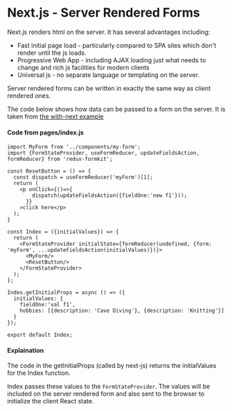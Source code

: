 # Next.js - Server Rendered Forms

Next.js renders html on the server. It has several advantages including:
* Fast initial page load - particularly compared to SPA sites which don't render until the js loads.
* Progressive Web App - including AJAX loading just what needs to change and rich js facilities for modern clients
* Universal js - no separate language or templating on the server.

Server rendered forms can be written in exactly the same way as client rendered ones.

The code below shows how data can be passed to a form on the server. It is taken from [the with-next example](https://github.com/chrisfield/redux-formkit/tree/master/examples/with-next)

#### Code from pages/index.js
```
import MyForm from '../components/my-form';
import {FormStateProvider, useFormReducer, updateFieldsAction, formReducer} from 'redux-formkit'; 

const ResetButton = () => {
  const dispatch = useFormReducer('myForm')[1];
  return (
    <p onClick={()=>{
        dispatch(updateFieldsAction({fieldOne:'new f1'}));
      }}
    >click here</p>
  );
}

const Index = ({initialValues}) => {
  return (
    <FormStateProvider initialState={formReducer(undefined, {form: 'myForm', ...updateFieldsAction(initialValues)})}>
      <MyForm/>
      <ResetButton/>
    </FormStateProvider>
  );
};

Index.getInitialProps = async () => ({
  initialValues: {
    fieldOne:'val f1',
    hobbies: [{description: 'Cave Diving'}, {description: 'Knitting'}]
  }
});

export default Index;
```

#### Explaination
The code in the getInitialProps (called by next-js) returns the initialValues for the Index function.

Index passes these values to the `FormStateProvider`. The values will be included on the server rendered form and also sent to the browser to initialize the client React state.

